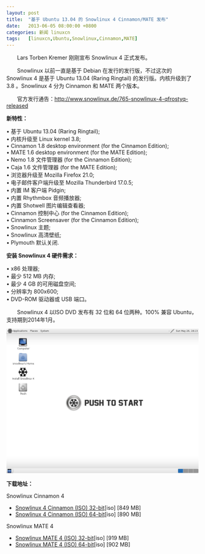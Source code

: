 ```yaml
---
layout: post
title:	"基于 Ubuntu 13.04 的 Snowlinux 4 Cinnamon/MATE 发布"
date:	2013-06-05 08:00:00 +0800 
categories:	新闻 linuxcn 
tags:	[linuxcn,Ubuntu,Snowlinux,Cinnamon,MATE]
---
```



　　Lars Torben Kremer 刚刚宣布 Snowlinux 4 正式发布。


　　Snowlinux 以前一直是基于 Debian 在发行的发行版，不过这次的 Snowlinux 4 是基于 Ubuntu 13.04 (Raring Ringtail) 的发行版。内核升级到了 3.8 。Snowlinux 4 分为 Cinnamon 和 MATE 两个版本。


　　官方发行通告：<http://www.snowlinux.de/765-snowlinux-4-qfrostyq-released>


**新特性：**


• 基于 Ubuntu 13.04 (Raring Ringtail);  
• 内核升级至 Linux kernel 3.8;  
• Cinnamon 1.8 desktop environment (for the Cinnamon Edition);  
• MATE 1.6 desktop environment (for the MATE Edition);  
• Nemo 1.8 文件管理器 (for the Cinnamon Edition);  
• Caja 1.6 文件管理器 (for the MATE Edition);  
• 浏览器升级至 Mozilla Firefox 21.0;  
• 电子邮件客户端升级至 Mozilla Thunderbird 17.0.5;  
• 内置 IM 客户端 Pidgin;  
• 内置 Rhythmbox 音频播放器;  
• 内置 Shotwell 图片编辑查看器;  
• Cinnamon 控制中心 (for the Cinnamon Edition);  
• Cinnamon Screensaver (for the Cinnamon Edition);  
• Snowlinux 主题;  
• Snowlinux 高清壁纸;  
• Plymouth 默认关闭.


**安装 Snowlinux 4 硬件需求：**


• x86 处理器;  
• 最少 512 MB 内存;  
• 最少 4 GB 的可用磁盘空间;  
• 分辨率为 800x600;  
• DVD-ROM 驱动器或 USB 端口。


　　Snowlinux 4 以ISO DVD 发布有 32 位和 64 位两种。100% 兼容 Ubuntu，支持期到2014年1月。


![](/Asserts/Images/album/201306/04/20304571d8lz7az7td7agj.jpg)


**下载地址：**


Snowlinux Cinnamon 4


* [Snowlinux 4 Cinnamon (ISO) 32-bit](http://cdimage2.snowlinux.de/releases/stable/4-frosty/snowlinux-4-cinnamon-i386.iso)[iso] [849 MB]
* [Snowlinux 4 Cinnamon (ISO) 64-bit](http://cdimage2.snowlinux.de/releases/stable/4-frosty/snowlinux-4-cinnamon-amd64.iso)[iso] [890 MB]


Snowlinux MATE 4


* [Snowlinux MATE 4 (ISO) 32-bit](http://cdimage2.snowlinux.de/releases/stable/4-frosty/snowlinux-4-frosty-i386.iso)[iso] [919 MB]
* [Snowlinux MATE 4 (ISO) 64-bit](http://cdimage2.snowlinux.de/releases/stable/4-frosty/snowlinux-4-frosty-amd64.iso)[iso] [902 MB]
